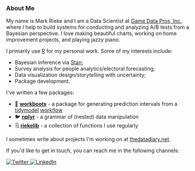 ### About Me

My name is Mark Rieke and I am a Data Scientist at [Game Data Pros, Inc.](https://gamedatapros.com/) where I help to build systems for conducting and analyzing A/B tests from a Bayesian perspective. I love making beautiful charts, working on home improvement projects, and playing jazzy piano.

I primarily use [R](https://www.r-project.org/) for my personal work. Some of my interests include:

* Bayesian inference via [Stan](https://mc-stan.org/);
* Survey analysis for people analytics/electoral forecasting;
* Data visualization design/storytelling with uncertainty;
* Package development.

I've written a few packages:

* 🥾 [**workboots**](https://markjrieke.github.io/workboots/) - a package for generating prediction intervals from a [tidymodel](https://www.tidymodels.org/) [workflow](https://workflows.tidymodels.org/)
* 🐦 [**nplyr**](https://markjrieke.github.io/nplyr/) - a grammar of (nested) data manipulation
* 🗒️ [**riekelib**](https://markjrieke.github.io/riekelib/) - a collection of functions I use regularly

I sometimes write about projects I'm working on at [thedatadiary.net](https://www.thedatadiary.net/).

If you'd like to get in touch, you can reach me in the following channels:

<p align="left">
  <a href="https://twitter.com/markjrieke">
    <img src="https://img.shields.io/badge/-Twitter-555555?style=for-the-badge&logo=twitter&logoColor=white" alt="Twitter">
  </a>
  <a href="https://www.linkedin.com/in/markjrieke/">
    <img src="https://img.shields.io/badge/-LinkedIn-555555?style=for-the-badge" alt="LinkedIn">
  </a>
</p>

<!---
markjrieke/markjrieke is a ✨ special ✨ repository because its `README.md` (this file) appears on your GitHub profile.
You can click the Preview link to take a look at your changes.

Format references:
* https://github.com/loreabad6/loreabad6
* https://github.com/rjake/rjake
--->
